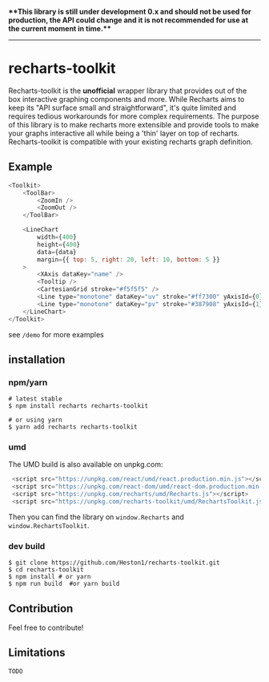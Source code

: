 **\*\*This library is still under development 0.x and should not be used for production, the API could change and it is not recommended for use at the current moment in time.\*\***

---

# recharts-toolkit
Recharts-toolkit is the **unofficial** wrapper library that provides out of the box interactive graphing components and more. While Recharts aims to keep its "API surface small and straightforward", it's quite limited and requires tedious workarounds for more complex requirements. The purpose of this library is to make recharts more extensible and provide tools to make your graphs interactive all while being a 'thin' layer on top of recharts. Recharts-toolkit is compatible with your existing recharts graph definition. 

## Example

```javascript
<Toolkit>
    <ToolBar>
        <ZoomIn />
        <ZoomOut />
    </ToolBar>

    <LineChart
        width={400}
        height={400}
        data={data}
        margin={{ top: 5, right: 20, left: 10, bottom: 5 }}
    >
        <XAxis dataKey="name" />
        <Tooltip />
        <CartesianGrid stroke="#f5f5f5" />
        <Line type="monotone" dataKey="uv" stroke="#ff7300" yAxisId={0} />
        <Line type="monotone" dataKey="pv" stroke="#387908" yAxisId={1} />
    </LineChart>
</Toolkit>

```
see `/demo` for more examples
## installation

### npm/yarn

```
# latest stable
$ npm install recharts recharts-toolkit 

# or using yarn
$ yarn add recharts recharts-toolkit 
```

### umd
The UMD build is also available on unpkg.com:
```javascript
 <script src="https://unpkg.com/react/umd/react.production.min.js"></script>
 <script src="https://unpkg.com/react-dom/umd/react-dom.production.min.js"></script>
 <script src="https://unpkg.com/recharts/umd/Recharts.js"></script>
 <script src="https://unpkg.com/recharts-toolkit/umd/RechartsToolkit.js"></script>
```
Then you can find the library on `window.Recharts` and `window.RechartsToolkit`.

### dev build

```
$ git clone https://github.com/Heston1/recharts-toolkit.git
$ cd recharts-toolkit
$ npm install # or yarn
$ npm run build  #or yarn build
```

## Contribution
Feel free to contribute! 

## Limitations
`TODO`


